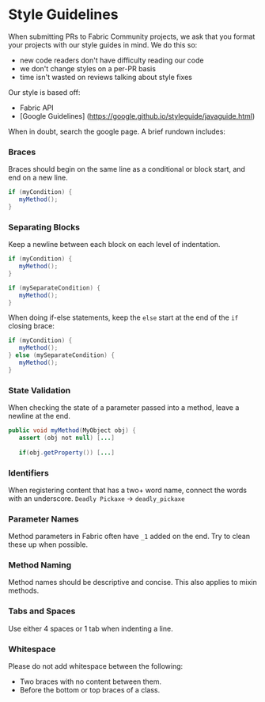 # Style Guidelines
When submitting PRs to Fabric Community projects, we ask that you format your projects with our style guides in mind. We do this so:
  - new code readers don't have difficulty reading our code
  - we don't change styles on a per-PR basis
  - time isn't wasted on reviews talking about style fixes
  
Our style is based off:
  - Fabric API
  - [Google Guidelines] (https://google.github.io/styleguide/javaguide.html)

When in doubt, search the google page. A brief rundown includes:

### Braces
Braces should begin on the same line as a conditional or block start, and end on a new line.
```java
if (myCondition) {
   myMethod();
}
```

### Separating Blocks
Keep a newline between each block on each level of indentation.
```java
if (myCondition) {
   myMethod();
}

if (mySeparateCondition) {
   myMethod();
}
```

When doing if-else statements, keep the `else` start at the end of the `if` closing brace:
```java
if (myCondition) {
   myMethod();
} else (mySeparateCondition) {
   myMethod();
}
```

### State Validation
When checking the state of a parameter passed into a method, leave a newline at the end.
```java
public void myMethod(MyObject obj) {
   assert (obj not null) [...]
 
   if(obj.getProperty()) [...]
```

### Identifiers
When registering content that has a two+ word name, connect the words with an underscore.
`Deadly Pickaxe` -> `deadly_pickaxe`

### Parameter Names
Method parameters in Fabric often have `_1` added on the end. Try to clean these up when possible.

### Method Naming
Method names should be descriptive and concise. This also applies to mixin methods.

### Tabs and Spaces
Use either 4 spaces or 1 tab when indenting a line.

### Whitespace
Please do not add whitespace between the following:
- Two braces with no content between them.
- Before the bottom or top braces of a class.

